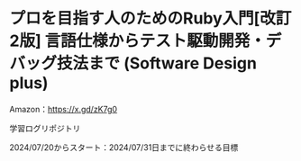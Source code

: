 # プロを目指す人のためのRuby入門[改訂2版] 言語仕様からテスト駆動開発・デバッグ技法まで (Software Design plus)
Amazon：https://x.gd/zK7g0

学習ログリポジトリ

2024/07/20からスタート：2024/07/31日までに終わらせる目標
